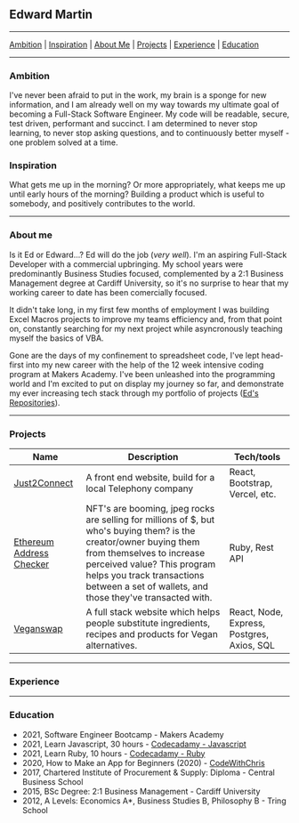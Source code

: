 ## Edward Martin
***
[Ambition](#Ambition) | [Inspiration](#Inspiration) | [About Me](#About) | [Projects](#Projects) | [Experience](#Experience) | [Education](#Education)
***

### <a name="Ambition">Ambition</a>
I've never been afraid to put in the work, my brain is a sponge for new information, and I am already well on my way towards my ultimate goal of becoming a Full-Stack Software Engineer. My code will be readable, secure, test driven, performant and succinct. I am determined to never stop learning, to never stop asking questions, and to continuously better myself - one problem solved at a time. 

### <a name="Inspiration">Inspiration</a>
What gets me up in the morning? Or more appropriately, what keeps me up until early hours of the morning? Building a product which is useful to somebody, and positively contributes to the world. 



***

### <a name="About">About me</a>
Is it Ed or Edward...? Ed will do the job (*very well*). I'm an aspiring Full-Stack Developer with a commercial upbringing. My school years were predominantly Business Studies focused, complemented by a 2:1 Business Management degree at Cardiff University, so it's no surprise to hear that my working career to date has been comercially focused. 

It didn't take long, in my first few months of employment I was building Excel Macros projects to improve my teams efficiency and, from that point on, constantly searching for my next project while asyncronously teaching myself the basics of VBA. 

Gone are the days of my confinement to spreadsheet code, I've lept head-first into my new career with the help of the 12 week intensive coding program at Makers Academy. I've been unleashed into the programming world and I'm excited to put on display my journey so far, and demonstrate my ever increasing tech stack through my portfolio of projects ([Ed's Repositories](https://github.com/EMDevelop?tab=repositories)).

***

### <a name="Projects">Projects</a>

| Name                         | Description       | Tech/tools        |
| ---------------------------- | ----------------- | ----------------- |
| [Just2Connect](https://github.com/EMDevelop/Just2ConnectOfficial)           | A front end website, build for a local Telephony company | React, Bootstrap, Vercel, etc. |
| [Ethereum Address Checker](https://github.com/EMDevelop/cryptoAddressWeb) | NFT's are booming, jpeg rocks are selling for millions of $, but who's buying them? is the creator/owner buying them from themselves to increase perceived value? This program helps you track transactions between a set of wallets, and those they've transacted with. | Ruby, Rest API              |
| [Veganswap](https://github.com/EMDevelop/veganswap) | A full stack website which helps people substitute ingredients, recipes and products for Vegan alternatives. | React, Node, Express, Postgres, Axios, SQL|

***

### <a name="Experience">Experience</a>

***

### <a name="Education">Education</a>
- 2021, Software Engineer Bootcamp - Makers Academy
- 2021, Learn Javascript, 30 hours - [Codecadamy - Javascript](https://www.codecademy.com/learn/introduction-to-javascript)
- 2021, Learn Ruby, 10 hours - [Codecadamy - Ruby](https://www.codecademy.com/learn/learn-ruby)
- 2020, How to Make an App for Beginners (2020) - [CodeWithChris](https://www.youtube.com/playlist?list=PLMRqhzcHGw1ZkH8RuznGMS0NZs0jWQQ5a)
- 2017, Chartered Institute of Procurement & Supply: Diploma - Central Business School
- 2015, BSc Degree: 2:1 Business Management - Cardiff University
- 2012, A Levels: Economics A*, Business Studies B, Philosophy B - Tring School
